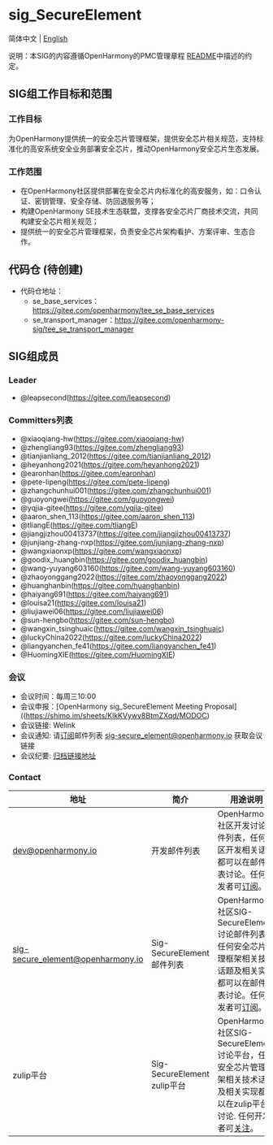 # sig_SecureElement
简体中文 | [English](./sig_secure_element.md)

说明：本SIG的内容遵循OpenHarmony的PMC管理章程 [README](/zh/pmc.md)中描述的约定。

## SIG组工作目标和范围

### 工作目标
为OpenHarmony提供统一的安全芯片管理框架，提供安全芯片相关规范，支持标准化的高安系统安全业务部署安全芯片，推动OpenHarmony安全芯片生态发展。

### 工作范围
- 在OpenHarmony社区提供部署在安全芯片内标准化的高安服务，如：口令认证、密钥管理、安全存储、防回退服务等；
- 构建OpenHarmony SE技术生态联盟，支撑各安全芯片厂商技术交流，共同构建安全芯片相关规范；
- 提供统一的安全芯片管理框架，负责安全芯片架构看护、方案评审、生态合作。

## 代码仓 (待创建)
- 代码仓地址：
  - se_base_services：https://gitee.com/openharmony/tee_se_base_services
  - se_transport_manager：https://gitee.com/openharmony-sig/tee_se_transport_manager

## SIG组成员

### Leader
- @leapsecond(https://gitee.com/leapsecond)

### Committers列表
- @xiaoqiang-hw(https://gitee.com/xiaoqiang-hw)
- @zhengliang93(https://gitee.com/zhengliang93)
- @tianjianliang_2012(https://gitee.com/tianjianliang_2012)
- @heyanhong2021(https://gitee.com/heyanhong2021)
- @earonhan(https://gitee.com/earonhan)
- @pete-lipeng(https://gitee.com/pete-lipeng)
- @zhangchunhui001(https://gitee.com/zhangchunhui001)
- @guoyongwei(https://gitee.com/guoyongwei)
- @yqjia-gitee(https://gitee.com/yqjia-gitee)
- @aaron_shen_113(https://gitee.com/aaron_shen_113)
- @tliangE(https://gitee.com/tliangE)
- @jiangjizhou00413737(https://gitee.com/jiangjizhou00413737)
- @junjiang-zhang-nxp(https://gitee.com/junjiang-zhang-nxp)
- @wangxiaonxp(https://gitee.com/wangxiaonxp)
- @goodix_huangbin(https://gitee.com/goodix_huangbin)
- @wang-yuyang603160(https://gitee.com/wang-yuyang603160)
- @zhaoyonggang2022(https://gitee.com/zhaoyonggang2022)
- @huanghanbin(https://gitee.com/huanghanbin)
- @haiyang691(https://gitee.com/haiyang691)
- @louisa21(https://gitee.com/louisa21)
- @liujiawei06(https://gitee.com/liujiawei06)
- @sun-hengbo(https://gitee.com/sun-hengbo)
- @wangxin_tsinghuaic(https://gitee.com/wangxin_tsinghuaic)
- @luckyChina2022(https://gitee.com/luckyChina2022)
- @liangyanchen_fe41(https://gitee.com/liangyanchen_fe41)
- @HuomingXIE(https://gitee.com/HuomingXIE)


### 会议
 - 会议时间：每周三10:00
 - 会议申报：[OpenHarmony sig_SecureElement Meeting Proposal]((https://shimo.im/sheets/KlkKVywv8BtmZXqd/MODOC)
 - 会议链接: Welink
 - 会议通知: 请[订阅](https://lists.openatom.io/postorius/lists/sig-secure_element.openharmony.io)邮件列表 sig-secure_element@openharmony.io 获取会议链接
 - 会议纪要: [归档链接地址](https://gitee.com/openharmony-sig/sig-content)

### Contact
| 地址                                  | 简介 | 用途说明                                                  |
| ---------------------------------------|---------- | ------------------------------------------------------------ |
| dev@openharmony.io  <img width=120/>| 开发邮件列表 <img width=120/> | OpenHarmony社区开发讨论邮件列表，任何社区开发相关话题都可以在邮件列表讨论。任何开发者可[订阅](https://lists.openatom.io/postorius/lists/dev.openharmony.io)。<img width=200/>|
| sig-secure_element@openharmony.io  <img width=120/>| Sig-SecureElement邮件列表 <img width=120/> | OpenHarmony社区SIG-SecureElement讨论邮件列表, 任何安全芯片管理框架相关技术话题及相关实现都可以在邮件列表讨论。任何开发者可[订阅](https://lists.openatom.io/postorius/lists/sig-secure_element.openharmony.io/)。<img width=200/>|
| zulip平台  <img width=120/>| Sig-SecureElement zulip平台 <img width=120/> | OpenHarmony 社区SIG-SecureElement讨论平台，任何安全芯片管理框架相关技术话题及相关实现都可以在zulip平台讨论. 任何开发者可[关注](https://zulip.openharmony.cn/#narrow/stream/60-secure_element_sig/)。<img width=200/>|
